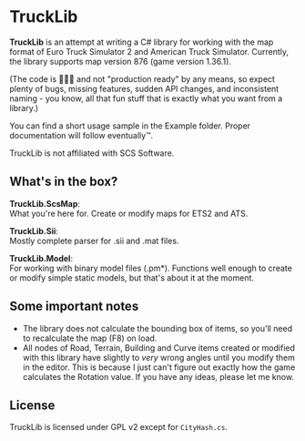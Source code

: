 # TruckLib

**TruckLib** is an attempt at writing a C# library for working with the map format of Euro Truck Simulator 2
and American Truck Simulator. Currently, the library supports map version 876 (game version 1.36.1).

(The code is 💩💩💩 and not "production ready" by any means, so expect plenty of bugs, missing features,
sudden API changes, and inconsistent naming - you know, all that fun stuff that is exactly what you want from a library.)

You can find a short usage sample in the Example folder. Proper documentation will follow eventually™.

TruckLib is not affiliated with SCS Software.

## What's in the box?
**TruckLib.ScsMap**:  
What you're here for. Create or modify maps for ETS2 and ATS.

**TruckLib.Sii**:  
Mostly complete parser for .sii and .mat files.

**TruckLib.Model**:  
For working with binary model files (.pm\*). Functions well enough to create or modify simple static models,
but that's about it at the moment.

## Some important notes
* The library does not calculate the bounding box of items, so you'll need to recalculate the map (F8) on load.
* All nodes of Road, Terrain, Building and Curve items created or modified with this library have slightly to _very_ wrong
angles until you modify them in the editor. This is because I just can't figure out exactly how the game calculates the 
Rotation value. If you have any ideas, please let me know.

## License
TruckLib is licensed under GPL v2 except for `CityHash.cs`.